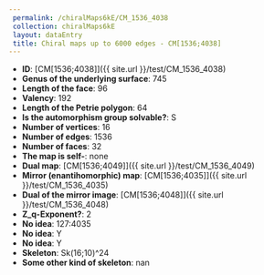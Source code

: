 ```yaml
--- 
 permalink: /chiralMaps6kE/CM_1536_4038 
 collection: chiralMaps6kE
 layout: dataEntry
 title: Chiral maps up to 6000 edges - CM[1536;4038]
---
```


- **ID**: [CM[1536;4038]]({{ site.url }}/test/CM_1536_4038)
- **Genus of the underlying surface**: 745
- **Length of the face**: 96
- **Valency**: 192
- **Length of the Petrie polygon**: 64
- **Is the automorphism group solvable?**: S
- **Number of vertices**: 16
- **Number of edges**: 1536
- **Number of faces**: 32
- **The map is self-**: none
- **Dual map**: [CM[1536;4049]]({{ site.url }}/test/CM_1536_4049)
- **Mirror (enantihomorphic) map**: [CM[1536;4035]]({{ site.url }}/test/CM_1536_4035)
- **Dual of the mirror image**: [CM[1536;4048]]({{ site.url }}/test/CM_1536_4048)
- **Z_q-Exponent?**: 2
- **No idea**:  127:4035
- **No idea**: Y
- **No idea**: Y
- **Skeleton**: Sk(16;10)^24
- **Some other kind of skeleton**: nan

